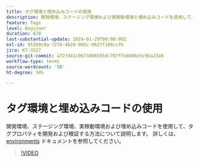 ```yaml
---
title: タグ環境と埋め込みコードの使用
description: 開発環境、ステージング環境および実稼動環境と埋め込みコードを使用して、タグプロパティを開発および検証する方法について説明します。
feature: Tags
level: Beginner
duration: 678
last-substantial-update: 2024-01-29T00:00:00Z
exl-id: 95399c9a-72f6-4b20-905c-0627f106ccfb
jira: KT-3527
source-git-commit: a72fd41c9673d06585dc787ffe8086e5c9ba23a0
workflow-type: tm+mt
source-wordcount: '58'
ht-degree: 34%

---
```


# タグ環境と埋め込みコードの使用

開発環境、ステージング環境、実稼動環境および埋め込みコードを使用して、タグプロパティを開発および検証する方法について説明します。 詳しくは、[environments](https://experienceleague.adobe.com/docs/experience-platform/tags/publish/environments/environments.html?lang=ja) ドキュメントを参照してください。

>[!VIDEO](https://video.tv.adobe.com/v/28729/?learn=on)
